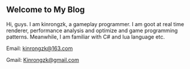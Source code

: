## Welcome to My Blog

Hi, guys. I am kinrongzk, a gameplay programmer.  I am goot at real time renderer, performance analysis and optimize and game programming patterns. Meanwhile, I am familiar with C# and lua language etc.  

Email: kinrongzk@163.com

Gmail: Kinrongzk@gmail.com